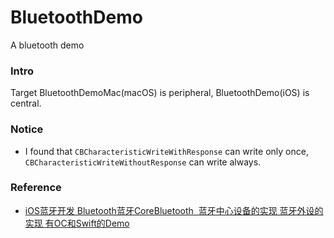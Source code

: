 # BluetoothDemo
A bluetooth demo

### Intro

Target BluetoothDemoMac(macOS) is peripheral, BluetoothDemo(iOS) is central.

### Notice

- I found that `CBCharacteristicWriteWithResponse` can write only once, `CBCharacteristicWriteWithoutResponse` can write always.

### Reference

- [iOS蓝牙开发 Bluetooth蓝牙CoreBluetooth  蓝牙中心设备的实现 蓝牙外设的实现 有OC和Swift的Demo](https://www.jianshu.com/p/38a4c6451d93)

